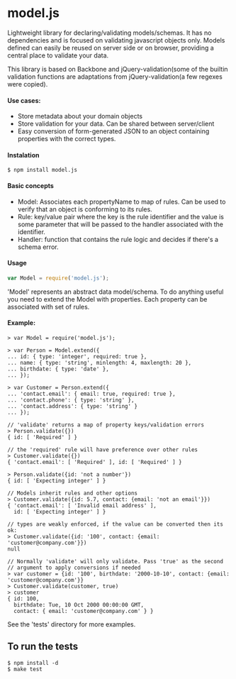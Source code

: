 # model.js

  Lightweight library for declaring/validating models/schemas. It has no
  dependencies and is focused on validating javascript objects only. Models 
  defined can easily be reused on server side or on browser, providing a
  central place to validate your data.

  This library is based on Backbone and jQuery-validation(some of the builtin
  validation functions are adaptations from jQuery-validation(a few regexes were
  copied). 

#### Use cases:

  - Store metadata about your domain objects
  - Store validation for your data. Can be shared between server/client
  - Easy conversion of form-generated JSON to an object containing properties 
    with the correct types.

#### Instalation

    $ npm install model.js

#### Basic concepts

  - Model: Associates each propertyName to map of rules. Can be used to
    verify that an object is conforming to its rules.
  - Rule: key/value pair where the key is the rule identifier and the value
    is some parameter that will be passed to the handler associated with the
    identifier.
  - Handler: function that contains the rule logic and decides if there's a
    schema error.

#### Usage

```js
var Model = require('model.js');
```

  'Model' represents an abstract data model/schema. To do anything useful you 
  need to extend the Model with properties. Each property can be associated with 
  set of rules.

#### Example:

```
> var Model = require('model.js');

> var Person = Model.extend({
... id: { type: 'integer', required: true },
... name: { type: 'string', minlength: 4, maxlength: 20 },
... birthdate: { type: 'date' },
... });

> var Customer = Person.extend({
... 'contact.email': { email: true, required: true },
... 'contact.phone': { type: 'string' },
... 'contact.address': { type: 'string' }
... });

// 'validate' returns a map of property keys/validation errors
> Person.validate({})
{ id: [ 'Required' ] }

// the 'required' rule will have preference over other rules
> Customer.validate({})
{ 'contact.email': [ 'Required' ], id: [ 'Required' ] }

> Person.validate({id: 'not a number'})
{ id: [ 'Expecting integer' ] }

// Models inherit rules and other options
> Customer.validate({id: 5.7, contact: {email: 'not an email'}})
{ 'contact.email': [ 'Invalid email address' ],
  id: [ 'Expecting integer' ] }

// types are weakly enforced, if the value can be converted then its ok:
> Customer.validate({id: '100', contact: {email: 'customer@company.com'}})
null

// Normally 'validate' will only validate. Pass 'true' as the second 
// argument to apply conversions if needed
> var customer = {id: '100', birthdate: '2000-10-10', contact: {email: 'customer@company.com'}}
> Customer.validate(customer, true)
> customer
{ id: 100,
  birthdate: Tue, 10 Oct 2000 00:00:00 GMT,
  contact: { email: 'customer@company.com' } }
```
  See the 'tests' directory for more examples.

## To run the tests

    $ npm install -d
    $ make test
